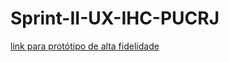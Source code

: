 # Sprint-II-UX-IHC-PUCRJ

[link para protótipo de alta fidelidade](https://www.figma.com/proto/hRzfpT2rUa9ZWSts5KuPt0/Byte-Blitz-Academy?page-id=0%3A1&type=design&node-id=499-355&viewport=569%2C153%2C0.26&t=hFDGkskpkTCGDu8S-1&scaling=min-zoom&starting-point-node-id=15%3A47&mode=design)
